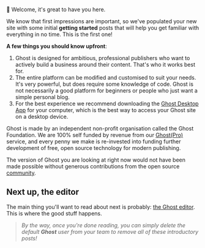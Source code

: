 👋 Welcome, it's great to have you here.

We know that first impressions are important, so we've populated your new site with some initial **getting started** posts that will help you get familiar with everything in no time. This is the first one!

**A few things you should know upfront**:

1. Ghost is designed for ambitious, professional publishers who want to actively build a business around their content. That's who it works best for.
2. The entire platform can be modified and customised to suit your needs. It's very powerful, but does require some knowledge of code. Ghost is not necessarily a good platform for beginners or people who just want a simple personal blog.
3. For the best experience we recommend downloading the [Ghost Desktop App](https://ghost.org/downloads/) for your computer, which is the best way to access your Ghost site on a desktop device.

Ghost is made by an independent non-profit organisation called the Ghost Foundation. We are 100% self funded by revenue from our [Ghost(Pro)](https://ghost.org/pricing) service, and every penny we make is re-invested into funding further development of free, open source technology for modern publishing.

The version of Ghost you are looking at right now would not have been made possible without generous contributions from the open source [community](https://github.com/TryGhost).

## Next up, the editor

The main thing you'll want to read about next is probably: [the Ghost editor](/the-editor/). This is where the good stuff happens.

> _By the way, once you're done reading, you can simply delete the default **Ghost** user from your team to remove all of these introductory posts!_

